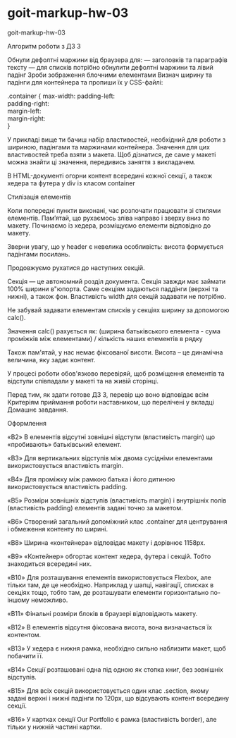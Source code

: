 # goit-markup-hw-03

goit-markup-hw-03

Алгоритм роботи з ДЗ 3

Обнули дефолтні маржини від браузера для:
— заголовків та параграфів тексту
— для списків потрібно обнулити дефолтні маржини та лівий падінг
Зроби зображення блочними елементами
Визнач ширину та падінги для контейнера та пропиши їх у CSS-файлі:

.container {
max-width:
padding-left:  
padding-right:  
margin-left:  
margin-right:  
}

У прикладі вище ти бачиш набір властивостей, необхідний для роботи з шириною, падінгами та маржинами контейнера. Значення для цих властивостей треба взяти з макета. Щоб дізнатися, де саме у макеті можна знайти ці значення, передивись заняття з викладачем.

В HTML-документі огорни контент всередині кожної секції, а також хедера та футера у div із класом container

Стилізація елементів

Коли попередні пункти виконані, час розпочати працювати зі стилями елементів.
Пам’ятай, що рухаємось зліва направо і зверху вниз по макету.
Починаємо із хедера, розміщуємо елементи відповідно до макету.

Зверни увагу, що у header є невелика особливість: висота формується падінгами посилань.

Продовжуємо рухатися до наступних секцій.

Секція — це автономний розділ документа. Секція завжди має займати 100% ширини в"юпорта. Саме секціям задаються паддінги (верхні та нижні), а також фон. Властивість width для секцій задавати не потрібно.

Не забувай задавати елементам списків у секціях ширину за допомогою calc().

Значення calc() рахується як: (ширина батьківського елемента - сума проміжків між елементами) / кількість наших елементів в рядку

Також пам'ятай, у нас немає фіксованої висоти. Висота – це динамічна величина, яку задає контент.

У процесі роботи обов'язково перевіряй, щоб розміщення елементів та відступи співпадали у макеті та на живій сторінці.

Перед тим, як здати готове ДЗ 3, перевір що воно відповідає всім Критеріям приймання роботи наставником, що перелічені у вкладці Домашнє завдання.

<!-- ============================================================ -->

Оформлення

<!-- «B1» Допускається глобальне скидання стилів за селектором тегу для елементів <h1>...<h6>, <p> і <ul>. -->

«B2» В елементів відсутні зовнішні відступи (властивість margin) що «пробивають» батьківський елемент.

«B3» Для вертикальних відступів між двома сусідніми елементами використовується властивість margin.

«B4» Для проміжку між рамкою батька і його дитиною використовується властивість padding.

«B5» Розміри зовнішніх відступів (властивість margin) і внутрішніх полів (властивість padding) елементів задані точно за макетом.

«B6» Створений загальний допоміжний клас .container для центрування і обмеження контенту по ширині.

«B8» Ширина «контейнера» відповідає макету і дорівнює 1158px.

«B9» «Контейнер» обгортає контент хедера, футера і секцій. Тобто знаходиться всередині них.

«B10» Для розташування елементів використовується Flexbox, але тільки там, де це необхідно. Наприклад у шапці, навігації, списках в секціях тощо, тобто там, де розташувати елементи горизонтально по-іншому неможливо.

«B11» Фінальні розміри блоків в браузері відповідають макету.

«B12» В елементів відсутня фіксована висота, вона визначається їх контентом.

«B13» У хедера є нижня рамка, необхідно сильно наблизити макет, щоб побачити її.

«B14» Секції розташовані одна під одною як стопка книг, без зовнішніх відступів.

«B15» Для всіх секцій використовується один клас .section, якому задані верхні і нижні падінги по 120px, що відсувають контент всередину секції.

«B16» У картках секції Our Portfolio є рамка (властивість border), але тільки у нижній частині картки.

